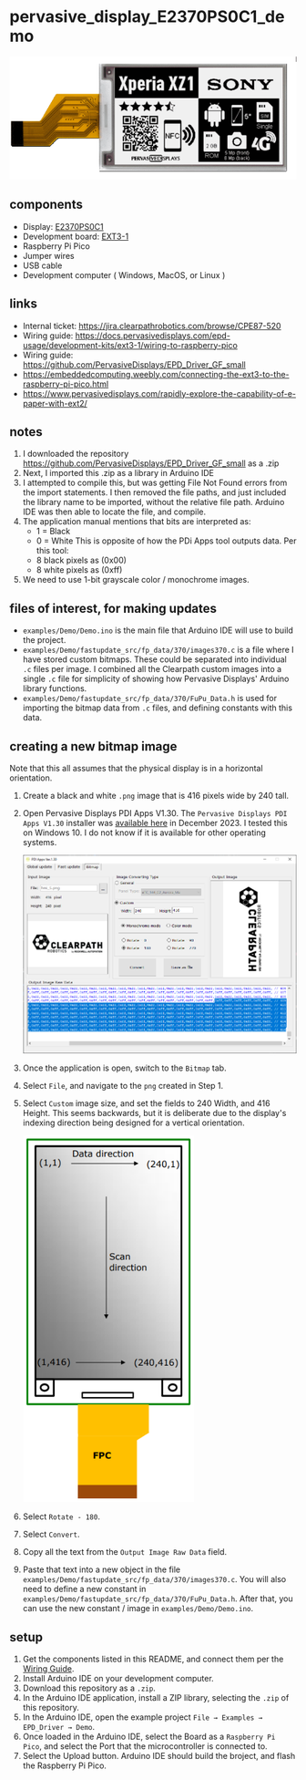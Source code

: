 # pervasive_display_E2370PS0C1_demo

<img src="/readme_assets/pervasive_displays_370_1.png" width="800"/>

## components

- Display: [E2370PS0C1](https://www.pervasivedisplays.com/product/3-70-e-ink-displays/)
- Development board: [EXT3-1](https://www.pervasivedisplays.com/product/epd-extension-kit-gen-3-ext3/)
- Raspberry Pi Pico
- Jumper wires
- USB cable
- Development computer ( Windows, MacOS, or Linux )

## links

- Internal ticket: https://jira.clearpathrobotics.com/browse/CPE87-520
- Wiring guide: https://docs.pervasivedisplays.com/epd-usage/development-kits/ext3-1/wiring-to-raspberry-pico
- Wiring guide: https://github.com/PervasiveDisplays/EPD_Driver_GF_small
- https://embeddedcomputing.weebly.com/connecting-the-ext3-to-the-raspberry-pi-pico.html
- https://www.pervasivedisplays.com/rapidly-explore-the-capability-of-e-paper-with-ext2/


## notes

1.  I downloaded the repository <https://github.com/PervasiveDisplays/EPD_Driver_GF_small> as a .zip
2.  Next, I imported this .zip as a library in Arduino IDE
3.  I attempted to compile this, but was getting File Not Found errors from the import statements. 
    I then removed the file paths, and just included the library name to be imported, without the relative file path.
    Arduino IDE was then able to locate the file, and compile.
4.  The application manual mentions that bits are interpreted as:
    - 1 = Black
    - 0 = White
    This is opposite of how the PDi Apps tool outputs data.
    Per this tool:
    - 8 black pixels as (0x00)
    - 8 white pixels as (0xff)
5.  We need to use  1-bit grayscale color / monochrome images.

## files of interest, for making updates

- `examples/Demo/Demo.ino` is the main file that Arduino IDE will use to build the project.
- `examples/Demo/fastupdate_src/fp_data/370/images370.c` is a file where I have stored custom bitmaps.
  These could be separated into individual `.c` files per image.
  I combined all the Clearpath custom images into a single `.c` file for simplicity of showing how Pervasive Displays' Arduino library functions.
- `examples/Demo/fastupdate_src/fp_data/370/FuPu_Data.h` is used for importing the bitmap data from `.c` files, and defining constants with this data.

## creating a new bitmap image

Note that this all assumes that the physical display is in a horizontal orientation.

1.  Create a black and white `.png` image that is 416 pixels wide by 240 tall.
2.  Open Pervasive Displays PDI Apps V1.30.
    The `Pervasive Displays PDI Apps V1.30` installer was [available here](https://www.pervasivedisplays.com/private-doc/pdi-apps-v1-30-installer/) in December 2023. 
    I tested this on Windows 10.
    I do not know if it is available for other operating systems.

    <img src="/readme_assets/pervasive_displays_pdi_apps.png" width="800"/>

3.  Once the application is open, switch to the `Bitmap` tab.
4.  Select `File`, and navigate to the `png` created in Step 1.
5.  Select `Custom` image size, and set the fields to 240 Width, and 416 Height.
    This seems backwards, but it is deliberate due to the display's indexing direction being designed for a vertical orientation.

    <a href='https://www.pervasivedisplays.com/wp-content/uploads/2022/09/ApplicationNote_smallSize_fast-update_v02_20220907.pdf'><img src="/readme_assets/pervasive_displays_370_2.png" width="300"/></a>

6.  Select `Rotate - 180`.
7.  Select `Convert`.
8.  Copy all the text from the `Output Image Raw Data` field.
9.  Paste that text into a new object in the file `examples/Demo/fastupdate_src/fp_data/370/images370.c`.
    You will also need to define a new constant in `examples/Demo/fastupdate_src/fp_data/370/FuPu_Data.h`.
    After that, you can use the new constant / image in `examples/Demo/Demo.ino`.

## setup

1.  Get the components listed in this README, and connect them per the [Wiring Guide](https://docs.pervasivedisplays.com/epd-usage/development-kits/ext3-1/wiring-to-raspberry-pico).
2.  Install Arduino IDE on your development computer.
3.  Download this repository as a `.zip`.
4.  In the Arduino IDE application, install a ZIP library, selecting the `.zip` of this repository.
5.  In the Arduino IDE, open the example project `File → Examples → EPD_Driver → Demo`.
6.  Once loaded in the Arduino IDE, select the Board as a `Raspberry Pi Pico`, and select the Port that the microcontroller is connected to.
7.  Select the Upload button.
    Arduino IDE should build the broject, and flash the Raspberry Pi Pico.
